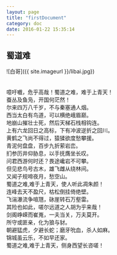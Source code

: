 ```yaml
---
layout: page
title: "firstDocument"
category: doc
date: 2016-01-22 15:35:14
---
```

<h2 id="block">蜀道难</h2>
![白哥]({{ site.imageurl }}/libai.jpg})
</br>
</br>
</br>
噫吁嚱，危乎高哉！蜀道之难，难于上青天！</br>
蚕丛及鱼凫，开国何茫然！</br>
尔来四万八千岁，不与秦塞通人烟。</br>
西当太白有鸟道，可以横绝峨眉巅。</br>
地崩山摧壮士死，然后天梯石栈相钩连。</br>
上有六龙回日之高标，下有冲波逆折之回川。</br>
黄鹤之飞尚不得过，猿猱欲度愁攀援。</br>
青泥何盘盘，百步九折萦岩峦。</br>
扪参历井仰胁息，以手抚膺坐长叹。</br>
问君西游何时还？畏途巉岩不可攀。</br>
但见悲鸟号古木，雄飞雌从绕林间。</br>
又闻子规啼夜月，愁空山。</br>
蜀道之难,难于上青天，使人听此凋朱颜！</br>
连峰去天不盈尺，枯松倒挂倚绝壁。</br>
飞湍瀑流争喧豗，砯崖转石万壑雷。</br>
其险也如此，嗟尔远道之人胡为乎来哉！</br>
剑阁峥嵘而崔嵬，一夫当关，万夫莫开。</br>
所守或匪亲，化为狼与豺。</br>
朝避猛虎，夕避长蛇；磨牙吮血，杀人如麻。</br>
锦城虽云乐，不如早还家。</br>
蜀道之难,难于上青天，侧身西望长咨嗟！</br>
